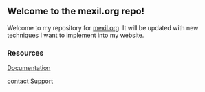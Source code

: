 ## Welcome to the mexil.org repo!

Welcome to my repository for [mexil.org](mexil.org). It will be updated with new techniques I want to implement into my website. 

### Resources

[Documentation](https://docs.github.com/categories/github-pages-basics/)

[contact Support](https://support.github.com/contact)
